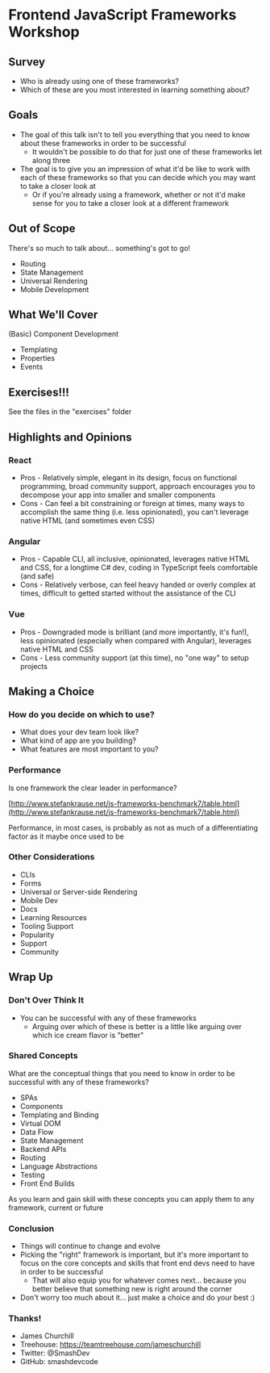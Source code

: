 
# Frontend JavaScript Frameworks Workshop

## Survey

* Who is already using one of these frameworks?
* Which of these are you most interested in learning something about?

## Goals

* The goal of this talk isn't to tell you everything that you need to know about these frameworks in order to be successful
  * It wouldn't be possible to do that for just one of these frameworks let along three
* The goal is to give you an impression of what it'd be like to work with each of these frameworks so that you can decide which you may want to take a closer look at
  * Or if you're already using a framework, whether or not it'd make sense for you to take a closer look at a different framework

## Out of Scope

There's so much to talk about... something's got to go!

* Routing
* State Management
* Universal Rendering
* Mobile Development

## What We'll Cover

(Basic) Component Development

* Templating
* Properties
* Events

## Exercises!!!

See the files in the "exercises" folder

## Highlights and Opinions

### React

* Pros - Relatively simple, elegant in its design, focus on functional programming, broad community support, approach encourages you to decompose your app into smaller and smaller components
* Cons - Can feel a bit constraining or foreign at times, many ways to accomplish the same thing (i.e. less opinionated), you can't leverage native HTML (and sometimes even CSS)

### Angular

* Pros - Capable CLI, all inclusive, opinionated, leverages native HTML and CSS, for a longtime C# dev, coding in TypeScript feels comfortable (and safe)
* Cons - Relatively verbose, can feel heavy handed or overly complex at times, difficult to getted started without the assistance of the CLI

### Vue

* Pros - Downgraded mode is brilliant (and more importantly, it's fun!), less opinionated (especially when compared with Angular), leverages native HTML and CSS
* Cons - Less community support (at this time), no "one way" to setup projects

## Making a Choice

### How do you decide on which to use?

* What does your dev team look like?
* What kind of app are you building?
* What features are most important to you?

### Performance

Is one framework the clear leader in performance?

[http://www.stefankrause.net/js-frameworks-benchmark7/table.html](http://www.stefankrause.net/js-frameworks-benchmark7/table.html)

Performance, in most cases, is probably as not as much of a differentiating factor as it maybe once used to be

### Other Considerations

* CLIs
* Forms
* Universal or Server-side Rendering
* Mobile Dev
* Docs
* Learning Resources
* Tooling Support
* Popularity
* Support
* Community

## Wrap Up

### Don't Over Think It

* You can be successful with any of these frameworks
  * Arguing over which of these is better is a little like arguing over which ice cream flavor is "better"

### Shared Concepts

What are the conceptual things that you need to know in order to be successful with any of these frameworks?

* SPAs
* Components
* Templating and Binding
* Virtual DOM
* Data Flow
* State Management
* Backend APIs
* Routing
* Language Abstractions
* Testing
* Front End Builds

As you learn and gain skill with these concepts you can apply them to any framework, current or future

### Conclusion

* Things will continue to change and evolve
* Picking the "right" framework is important, but it's more important to focus on the core concepts and skills that front end devs need to have in order to be successful
  * That will also equip you for whatever comes next... because you better believe that something new is right around the corner
* Don't worry too much about it... just make a choice and do your best :)

### Thanks!

* James Churchill
* Treehouse: https://teamtreehouse.com/jameschurchill
* Twitter: @SmashDev
* GitHub: smashdevcode
